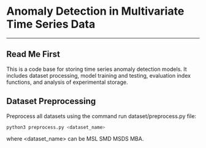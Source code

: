 Anomaly Detection in Multivariate Time Series Data
=================================================
-----

## Read Me First
This is a code base for storing time series anomaly detection models. It includes dataset processing, model training and testing, evaluation index functions, and analysis of experimental storage.

## Dataset Preprocessing
Preprocess all datasets using the command run dataset/preprocess.py file:
```python
python3 preprocess.py <dataset_name>
```
where <dataset_name> can be MSL SMD MSDS MBA.
